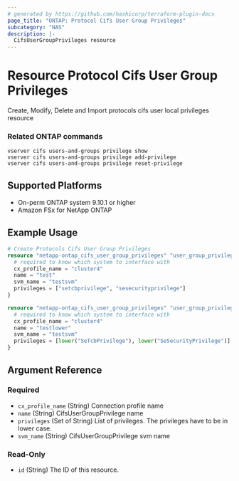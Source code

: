 ```yaml
---
# generated by https://github.com/hashicorp/terraform-plugin-docs
page_title: "ONTAP: Protocol Cifs User Group Privileges"
subcategory: "NAS"
description: |-
  CifsUserGroupPrivileges resource
---
```


# Resource Protocol Cifs User Group Privileges
Create, Modify, Delete and Import protocols cifs user local privileges resource

### Related ONTAP commands
```commandline
vserver cifs users-and-groups privilege show
vserver cifs users-and-groups privilege add-privilege
vserver cifs users-and-groups privilege reset-privilege
```

## Supported Platforms
* On-perm ONTAP system 9.10.1 or higher
* Amazon FSx for NetApp ONTAP

## Example Usage
```terraform
# Create Protocols Cifs User Group Privileges
resource "netapp-ontap_cifs_user_group_privileges" "user_group_privileges_exp1" {
  # required to know which system to interface with
  cx_profile_name = "cluster4"
  name = "test"
  svm_name = "testsvm"
  privileges = ["setcbprivilege", "sesecurityprivilege"]
}

resource "netapp-ontap_cifs_user_group_privileges" "user_group_privileges_exp2" {
  # required to know which system to interface with
  cx_profile_name = "cluster4"
  name = "testlower"
  svm_name = "testsvm"
  privileges = [lower("SeTcbPrivilege"), lower("SeSecurityPrivilege")]
}
```
<!-- schema generated by tfplugindocs -->
## Argument Reference

### Required

- `cx_profile_name` (String) Connection profile name
- `name` (String) CifsUserGroupPrivilege name
- `privileges` (Set of String) List of privileges. The privileges have to be in lower case.
- `svm_name` (String) CifsUserGroupPrivilege svm name

### Read-Only

- `id` (String) The ID of this resource.



